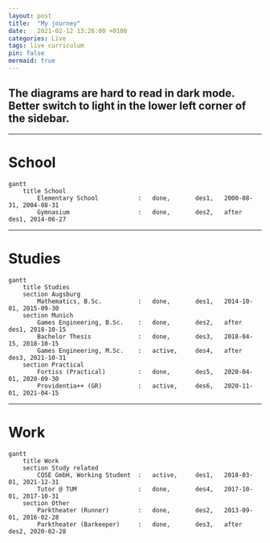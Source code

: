 ```yaml
---
layout: post
title:  "My journey"
date:   2021-02-12 13:26:00 +0100
categories: Live 
tags: live curriculum
pin: false
mermaid: true
---
```


## The diagrams are hard to read in dark mode. Better switch to light in the lower left corner of the sidebar.
***

# School

```mermaid
gantt
    title School
    	Elementary School			:	done,		des1,	2000-08-31,	2004-08-31
   		Gymnasium					:	done,		des2,	after des1,	2014-06-27
```

***

# Studies

```mermaid
gantt
    title Studies
	section Augsburg
    	Mathematics, B.Sc.			:	done,		des1,	2014-10-01,	2015-09-30
	section Munich
        Games Engineering, B.Sc.    :   done,       des2,   after des1, 2018-10-15
		Bachelor Thesis				: 	done,		des3,	2018-04-15,	2018-10-15
        Games Engineering, M.Sc.    :   active,     des4,   after des3, 2021-10-31
	section Practical
		Fortiss (Practical)			:	done,		des5,	2020-04-01,	2020-09-30
		Providentia++ (GR)			:	active,		des6,	2020-11-01,	2021-04-15
```
***

# Work

```mermaid
gantt
    title Work
	section Study related
    	CQSE GmbH, Working Student	:	active,		des1,	2018-03-01,	2021-12-31
		Tutor @ TUM					:	done,		des4,	2017-10-01,	2017-10-31
	section Other
    	Parktheater (Runner)		:	done,		des2,	2013-09-01,	2016-02-28
        Parktheater (Barkeeper)		:   done,       des3,   after des2, 2020-02-28
```